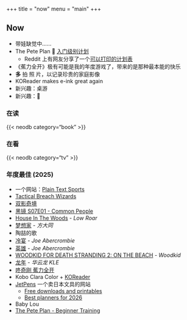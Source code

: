 +++
title = "now"
menu = "main"
+++

## Now

- 带娃缺觉中……
- The Pete Plan 🚣 [入门级别计划](https://thepeteplan.wordpress.com/beginner-training/)
  - Reddit 上有网友分享了一个[可以打印的计划表](https://www.reddit.com/r/concept2/s/rgsBUU9rix)
- 《蕉力全开》极有可能是我的年度游戏了，带来的是那种最本能的快乐
- **多** 拍 照 片，以记录珍贵的家庭影像
- KOReader makes e-ink great again
- 新兴趣：桌游
- 新兴趣：🚴

### 在读

{{< neodb category=“book” >}}

### 在看

{{< neodb category=“tv” >}}

### 年度最佳 (2025)

- 一个网站：[Plain Text Sports](https://plaintextsports.com/)
- [Tactical Breach Wizards](https://neodb.social/game/3xbuq2fGswthJXazbuaHKz)
- [双影奇境](https://neodb.social/game/1tSJDqu9inXkPtclZB3gPI)
- [黑镜 S07E01 - Common People](https://www.imdb.com/title/tt30127325/)
- [House In The Woods](https://neodb.social/album/4hX2M2f76jMRCAKYwuSRje) - *Low Roar*
- [梦想家](https://neodb.social/album/7APUZWwgTnkKWR1FmtDNr5) - *方大同*
- 陶喆的歌
- [冷宴](https://neodb.social/book/0ABYBI61QH0A0BMZYHLXvl) - *Joe Abercrombie*
- [英雄](https://neodb.social/book/5ebH8XOoPI3bDknW9SfVxc) - *Joe Abercrombie*
- [WOODKID FOR DEATH STRANDING 2: ON THE BEACH](https://music.apple.com/us/album/woodkid-for-death-stranding-2-on-the-beach/1818147007) - *Woodkid*
- [龙年](https://music.apple.com/us/album/%E9%BE%99%E5%B9%B4/1818975832) - *华云龙 KLE*
- [咚奇刚 蕉力全开](https://neodb.social/game/00G9kqUJsYZuOVppGDnwES)
- Kobo Clara Color + [KOReader](https://github.com/koreader/koreader)
- [JetPens](https://www.jetpens.com) 一个卖日本文具的网站
  - [Free downloads and printables](https://www.jetpens.com/blog/Free-Downloads-Printables-Coloring-Pages-Cursive-Worksheets-More/pt/484)
  - [Best planners for 2026](https://www.jetpens.com/blog/The-Best-Planners-for-2026/pt/97)
- Baby Lou
- [The Pete Plan - Beginner Training](https://thepeteplan.wordpress.com/beginner-training/) 
